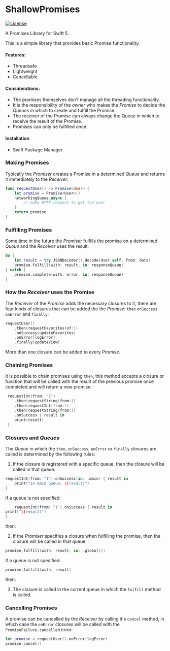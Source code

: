 # ShallowPromises

[![License](https://img.shields.io/github/license/JuanjoArreola/ShallowPromises)](https://github.com/JuanjoArreola/ShallowPromises/blob/master/LICENSE)

A Promises Library for Swift 5.

This is a simple library that provides basic Promise functionality.

#### Features:
- Threadsafe
- Lightweight
- Cancellable

#### Considerations:

- The promises themselves don't manage all the threading functionality. 
- It is the responsibility of the *owner* who makes the *Promise* to decide the *Queues* in which 
to create and fulfill the Promise.
- The receiver of the Promise can always change the Queue in which to receive the result of 
the Promise.
- Promises can only be fulfilled once.

#### Installation
- Swift Package Manager

### Making Promises

Typically the *Promiser* creates a Promise in a determined *Queue* and returns it immediately to
the *Receiver*:

```swift
func requestUser() -> Promise<User> {
    let promise = Promise<User>()
    networkingQueue.async {
        // make HTTP request to get the user
    }
    return promise
}
```

### Fulfilling Promises
 
Some time in the future the *Promiser* fulfills the promise on a determined *Queue* and the 
*Receiver* uses the result.

```swift
do {
    let result = try JSONDecoder().decode(User.self, from: data)
    promise.fulfill(with: result, in: responseQueue)
} catch {
    promise.complete(with: error, in: responseQueue)
}
```

### How the *Receiver* uses the Promise

The *Receiver* of the *Promise* adds the necessary closures to it, there are four kinds of
closures that can be added the the *Promise*: `then` `onSuccess` `onError` and `finally`:

```swift
requestUser()
    .then(requestFavorites(of:))
    .onSuccess(updateFavorites)
    .onError(logError)
    .finally(updateView)
```
        
More than one closure can be added to every *Promise*.

### Chaining Promises

It is possible to chain promises using `then`, this method accepts a closure or function that
will be called with the result of the previous promise once completed and will return a new
promise:

```swift
 requestInt(from: "1")
    .then(requestString(from:))
    .then(requestInt(from:))
    .then(requestString(from:))
    .onSuccess { result in
    print(result)
 }
```
 
### Closures and *Queues*

The *Queue* in which the `then`,  `onSuccess`,  `onError` or `finally` closures are called is 
determined by the following rules:

1. If the closure is registered with a specific queue, then the closure will be called in that queue:

```swift
requestInt(from: "1").onSuccess(in: .main) { result in
    print("in main queue: \(result)")
}
```
If a queue is not specified:

```swift
    requestInt(from: "1").onSuccess { result in
print("\(result)")
}
```
then:

2. If the *Promiser* specifies a closure when fulfilling the promise, then the closure will be 
called in that queue:

```swift
promise.fulfill(with: result, in: .global())
```

If a queue is not specified:

```swift
promise.fulfill(with: result)
```
then:

3. The closure is called in the current queue in which the `fulfill` method is called. 
 
### Cancelling Promises

A promise can be cancelled by the *Receiver* by calling it's `cancel` method,  in which case 
the `onError` closures will be called with the `PromiseFailure.cancelled` error:

```swift
let promise = requestUser().onError(logError)
promise.cancel()
```
